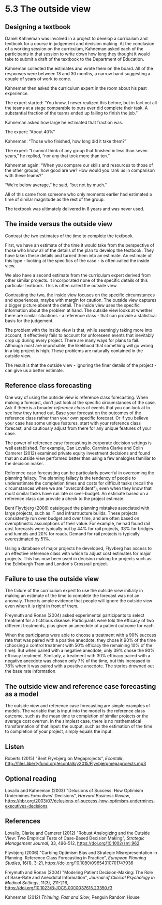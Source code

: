 # 5.3 The outside view

## Designing a textbook

Daniel Kahneman was involved in a project to develop a curriculum and textbook for a course in judgement and decision making. At the conclusion of a working session on the curriculum, Kahneman asked each of the participants in that session to write down how long they thought it would take to submit a draft of the textbook to the Department of Education.

Kahneman collected the estimates and wrote them on the board. All of the responses were between 18 and 30 months, a narrow band suggesting a couple of years of work to come.

Kahneman then asked the curriculum expert in the room about his past experience.

The expert started: “You know, I never realized this before, but in fact not all the teams at a stage comparable to ours ever did complete their task. A substantial fraction of the teams ended up failing to finish the job.”

Kahneman asked how large he estimated that fraction was.

The expert: “About 40%” 

Kahneman: “Those who finished, how long did it take them?”

The expert: “I cannot think of any group that finished in less than seven years,” he replied, “nor any that took more than ten.”

Kahneman again: “When you compare our skills and resources to those of the other groups, how good are we? How would you rank us in comparison with these teams?” 

“We’re below average,” he said, “but not by much.”

All of this came from someone who only moments earlier had estimated a time of similar magnitude as the rest of the group.

The textbook was ultimately delivered in 8 years and was never used.

## The inside versus the outside view

Contrast the two estimates of the time to complete the textbook.

First, we have an estimate of the time it would take from the perspective of those who know all of the details of the plan to develop the textbook. They have taken these details and turned them into an estimate. An estimate of this type - looking at the specifics of the case - is often called the inside view.

We also have a second estimate from the curriculum expert derived from other similar projects. It incorporated none of the specific details of this particular textbook. This is often called the outside view.

Contrasting the two, the inside view focuses on the specific circumstances and experiences, maybe with margin for caution. The outside view captures a bigger picture absent the detail. The inside view uses the specific information about the problem at hand. The outside view looks at whether there are similar situations - a reference class - that can provide a statistical basis for the judgement.

The problem with the inside view is that, while seemingly taking more into account, it effectively fails to account for unforeseen events that inevitably crop up during every project. There are many ways for plans to fail. Although most are improbable, the likelihood that something will go wrong in a big project is high. These problems are naturally contained in the outside view.

The result is that the outside view - ignoring the finer details of the project - can give us a better estimate.

## Reference class forecasting

One way of using the outside view is reference class forecasting. When making a forecast, don’t just look at the specific circumstances of the case. Ask if there is a broader *reference class* of events that you can look at to see how they turned out. Base your forecast on the outcomes of the reference class rather than your own specific forecast. Or if you believe your case has some unique features, start with your reference class forecast, and cautiously adjust from there for any unique features of your case.

The power of reference case forecasting in corporate decision settings is well established. For example, Dan Lovallo, Carmina Clarke and Colin Camerer (2012) examined private equity investment decisions and found that an outside view performed better than using a few analogies familiar to the decision maker.

Reference case forecasting can be particularly powerful in overcoming the planning fallacy. The planning fallacy is the tendency of people to underestimate the completion times and costs for difficult tasks (recall the circumstances where we are "overconfident"), even when they know that most similar tasks have run late or over-budget. An estimate based on a reference class can provide a check to the project estimate.

Bent Flyvbjerg (2006) catalogued the planning mistakes associated with large projects, such as IT and infrastructure builds. These projects consistently run over budget and over time, and are often based on overoptimistic assumptions of their value. For example, he had found rail cost forecasts were typically out by 44% for rail projects, 33% for bridges and tunnels and 20% for roads. Demand for rail projects is typically overestimated by 51%.

Using a database of major projects he developed, Flyvberg has access to an effective reference class with which to adjust cost estimates for major projects. This has now been used in decision making for projects such as the Edinburgh Tram and London's Crossrail project. 

## Failure to use the outside view

The failure of the curriculum expert to use the outside view initially in making an estimate of the time to complete the forecast was not an anomaly. There is ample evidence that people will ignore the outside view even when it is right in front of them.

Freymuth and Ronan (2004) asked experimental participants to select treatment for a fictitious disease. Participants were told the efficacy of two different treatments, plus given an anecdote of a patient outcome for each.

When the participants were able to choose a treatment with a 90% success rate that was paired with a positive anecdote, they chose it 90% of the time (choosing a control treatment with 50% efficacy the remaining 10% of the time). But when paired with a negative anecdote, only 39% chose the 90% efficacy treatment. Similarly, a treatment with 30% efficacy paired with a negative anecdote was chosen only 7% of the time, but this increased to 78% when it was paired with a positive anecdote. The stories drowned out the base rate information.

## The outside view and reference case forecasting as a model

The outside view and reference case forecasting are simple examples of models. The variable that is input into the model is the reference class outcome, such as the mean time to completion of similar projects or the average cost overrun. In the simplest case, there is no mathematical transformation of that input: the output, such as the estimation of the time to completion of your project, simply equals the input.

## Listen

Roberts (2015) "Bent Flyvbjerg on Megaprojects", *Econtalk*, http://files.libertyfund.org/econtalk/y2015/Flyvbjergmegaprojects.mp3

## Optional reading

Lovallo and Kahneman (2003) "Delusions of Success: How Optimism Undermines Executives' Decisions", *Harvard Business Review*, https://hbr.org/2003/07/delusions-of-success-how-optimism-undermines-executives-decisions

## References

Lovallo, Clarke and Camerer (2012) "Robust Analogizing and the Outside View: Two Empirical Tests of Case-Based Decision Making", *Strategic Management Journal*, 33, 496-512, https://doi.org/10.1002/smj.962

Flyvbjerg (2006) "Curbing Optimism Bias and Strategic Misrepresentation in Planning: Reference Class Forecasting in Practice", *European Planning Studies*, 16(1), 3-21, https://doi.org/10.1080/09654310701747936

Freymuth and Ronan (2004) "Modeling Patient Decision-Making: The Role of Base-Rate and Anecdotal Information", *Journal of Clinical Psychology in Medical Settings*, 11(3), 211-216, https://doi.org/10.1023/B:JOCS.0000037615.23350.f3

Kahneman (2012) *Thinking, Fast and Slow*, Penguin Random House